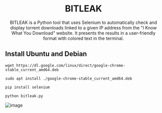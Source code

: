 <h1 align="center">BITLEAK</h1>
<p align="center">BITLEAK is a Python tool that uses Selenium to automatically check and display torrent downloads linked to a given IP address from the "I Know What You Download" website. It presents the results in a user-friendly format with colored text in the terminal.</p>

## Install Ubuntu and Debian
```
wget https://dl.google.com/linux/direct/google-chrome-stable_current_amd64.deb
```
```
sudo apt install ./google-chrome-stable_current_amd64.deb
```
```
pip install selenium
```
```
python bitleak.py
```
![image](https://github.com/user-attachments/assets/33130ee0-a046-420e-9fb0-631a82f8aebc)

